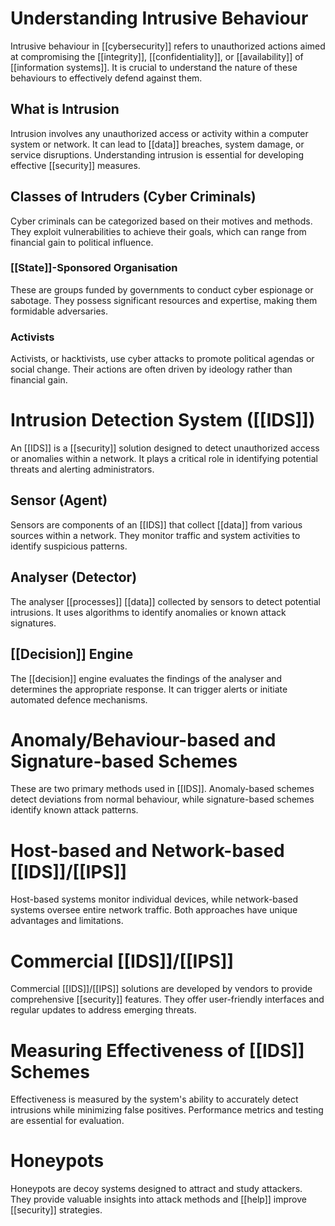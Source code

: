 # Understanding Intrusive Behaviour
Intrusive behaviour in [[cybersecurity]] refers to unauthorized actions aimed at compromising the [[integrity]], [[confidentiality]], or [[availability]] of [[information systems]]. It is crucial to understand the nature of these behaviours to effectively defend against them.

## What is Intrusion
Intrusion involves any unauthorized access or activity within a computer system or network. It can lead to [[data]] breaches, system damage, or service disruptions. Understanding intrusion is essential for developing effective [[security]] measures.

## Classes of Intruders (Cyber Criminals)
Cyber criminals can be categorized based on their motives and methods. They exploit vulnerabilities to achieve their goals, which can range from financial gain to political influence.

### [[State]]-Sponsored Organisation
These are groups funded by governments to conduct cyber espionage or sabotage. They possess significant resources and expertise, making them formidable adversaries.

### Activists
Activists, or hacktivists, use cyber attacks to promote political agendas or social change. Their actions are often driven by ideology rather than financial gain.

# Intrusion Detection System ([[IDS]])
An [[IDS]] is a [[security]] solution designed to detect unauthorized access or anomalies within a network. It plays a critical role in identifying potential threats and alerting administrators.

## Sensor (Agent)
Sensors are components of an [[IDS]] that collect [[data]] from various sources within a network. They monitor traffic and system activities to identify suspicious patterns.

## Analyser (Detector)
The analyser [[processes]] [[data]] collected by sensors to detect potential intrusions. It uses algorithms to identify anomalies or known attack signatures.

## [[Decision]] Engine
The [[decision]] engine evaluates the findings of the analyser and determines the appropriate response. It can trigger alerts or initiate automated defence mechanisms.

# Anomaly/Behaviour-based and Signature-based Schemes
These are two primary methods used in [[IDS]]. Anomaly-based schemes detect deviations from normal behaviour, while signature-based schemes identify known attack patterns.

# Host-based and Network-based [[IDS]]/[[IPS]]
Host-based systems monitor individual devices, while network-based systems oversee entire network traffic. Both approaches have unique advantages and limitations.

# Commercial [[IDS]]/[[IPS]]
Commercial [[IDS]]/[[IPS]] solutions are developed by vendors to provide comprehensive [[security]] features. They offer user-friendly interfaces and regular updates to address emerging threats.

# Measuring Effectiveness of [[IDS]] Schemes
Effectiveness is measured by the system's ability to accurately detect intrusions while minimizing false positives. Performance metrics and testing are essential for evaluation.

# Honeypots
Honeypots are decoy systems designed to attract and study attackers. They provide valuable insights into attack methods and [[help]] improve [[security]] strategies.
